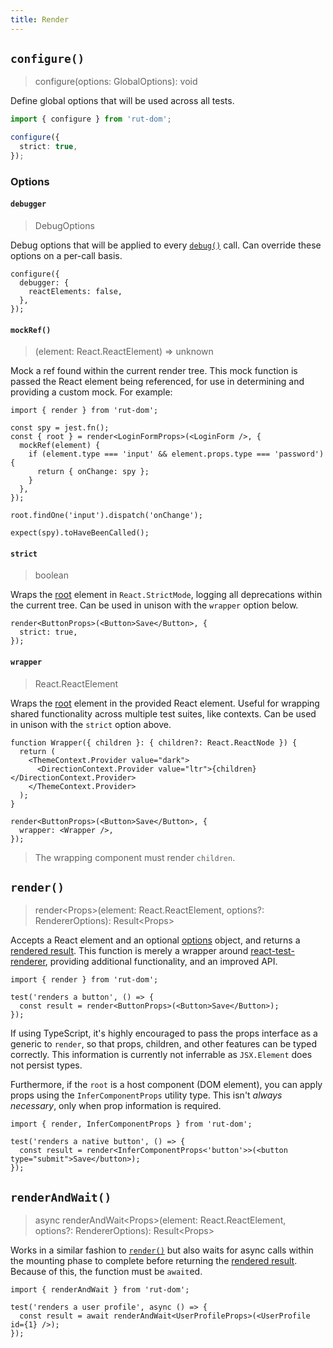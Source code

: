 ```yaml
---
title: Render
---
```


## `configure()`

> configure(options: GlobalOptions): void

Define global options that will be used across all tests.

```ts
import { configure } from 'rut-dom';

configure({
  strict: true,
});
```

### Options

#### `debugger`

> DebugOptions

Debug options that will be applied to every [`debug()`](./result.md#debug) call. Can override these
options on a per-call basis.

```tsx
configure({
  debugger: {
    reactElements: false,
  },
});
```

#### `mockRef()`

> (element: React.ReactElement) => unknown

Mock a ref found within the current render tree. This mock function is passed the React element
being referenced, for use in determining and providing a custom mock. For example:

```tsx
import { render } from 'rut-dom';

const spy = jest.fn();
const { root } = render<LoginFormProps>(<LoginForm />, {
  mockRef(element) {
    if (element.type === 'input' && element.props.type === 'password') {
      return { onChange: spy };
    }
  },
});

root.findOne('input').dispatch('onChange');

expect(spy).toHaveBeenCalled();
```

#### `strict`

> boolean

Wraps the [root](./result.md#root) element in `React.StrictMode`, logging all deprecations within
the current tree. Can be used in unison with the `wrapper` option below.

```tsx
render<ButtonProps>(<Button>Save</Button>, {
  strict: true,
});
```

#### `wrapper`

> React.ReactElement

Wraps the [root](./result.md#root) element in the provided React element. Useful for wrapping shared
functionality across multiple test suites, like contexts. Can be used in unison with the `strict`
option above.

```tsx
function Wrapper({ children }: { children?: React.ReactNode }) {
  return (
    <ThemeContext.Provider value="dark">
      <DirectionContext.Provider value="ltr">{children}</DirectionContext.Provider>
    </ThemeContext.Provider>
  );
}

render<ButtonProps>(<Button>Save</Button>, {
  wrapper: <Wrapper />,
});
```

> The wrapping component must render `children`.

## `render()`

> render<Props\>(element: React.ReactElement, options?: RendererOptions): Result<Props\>

Accepts a React element and an optional [options](#configure) object, and returns a
[rendered result](./result.md). This function is merely a wrapper around
[react-test-renderer](https://reactjs.org/docs/test-renderer.html), providing additional
functionality, and an improved API.

```tsx
import { render } from 'rut-dom';

test('renders a button', () => {
  const result = render<ButtonProps>(<Button>Save</Button>);
});
```

If using TypeScript, it's highly encouraged to pass the props interface as a generic to `render`, so
that props, children, and other features can be typed correctly. This information is currently not
inferrable as `JSX.Element` does not persist types.

Furthermore, if the `root` is a host component (DOM element), you can apply props using the
`InferComponentProps` utility type. This isn't _always necessary_, only when prop information is
required.

```tsx
import { render, InferComponentProps } from 'rut-dom';

test('renders a native button', () => {
  const result = render<InferComponentProps<'button'>>(<button type="submit">Save</button>);
});
```

## `renderAndWait()`

> async renderAndWait<Props\>(element: React.ReactElement, options?: RendererOptions):
> Result<Props\>

Works in a similar fashion to [`render()`](#render) but also waits for async calls within the
mounting phase to complete before returning the [rendered result](./result.md). Because of this, the
function must be `await`ed.

```tsx
import { renderAndWait } from 'rut-dom';

test('renders a user profile', async () => {
  const result = await renderAndWait<UserProfileProps>(<UserProfile id={1} />);
});
```

